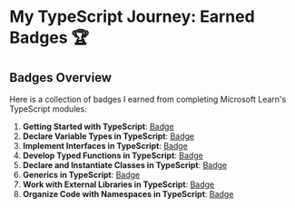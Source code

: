 # My TypeScript Journey: Earned Badges 🏆

## Badges Overview

Here is a collection of badges I earned from completing Microsoft Learn's TypeScript modules:

1. **Getting Started with TypeScript**: [Badge](https://learn.microsoft.com/api/achievements/share/en-us/IharBatura-7874/BLMLS8ZD?sharingId=EFB4100EBC51C5C8)
2. **Declare Variable Types in TypeScript**: [Badge](https://learn.microsoft.com/api/achievements/share/en-us/IharBatura-7874/FZUZLVJX?sharingId=EFB4100EBC51C5C8)
3. **Implement Interfaces in TypeScript**: [Badge](https://learn.microsoft.com/api/achievements/share/en-us/IharBatura-7874/DGQUY2BJ?sharingId=EFB4100EBC51C5C8)
4. **Develop Typed Functions in TypeScript**: [Badge](https://learn.microsoft.com/api/achievements/share/en-us/IharBatura-7874/X23PQF6Y?sharingId=EFB4100EBC51C5C8)
5. **Declare and Instantiate Classes in TypeScript**: [Badge](https://learn.microsoft.com/api/achievements/share/en-us/IharBatura-7874/WACQQ76N?sharingId=EFB4100EBC51C5C8)
6. **Generics in TypeScript**: [Badge](https://learn.microsoft.com/api/achievements/share/en-us/IharBatura-7874/FZUKFDUX?sharingId=EFB4100EBC51C5C8)
7. **Work with External Libraries in TypeScript**: [Badge](https://learn.microsoft.com/api/achievements/share/en-us/IharBatura-7874/QDAH9J6E?sharingId=EFB4100EBC51C5C8)
8. **Organize Code with Namespaces in TypeScript**: [Badge](https://learn.microsoft.com/api/achievements/share/en-us/IharBatura-7874/8R6B4G8W?sharingId=EFB4100EBC51C5C8)
